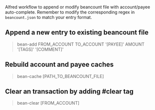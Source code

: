 Alfred workflow to append or modify beancount file with account/payee auto-complete. Remember to modify the corresponding regex in `beancount.json` to match your entry format.

## Append a new entry to existing beancount file

> bean-add FROM_ACCOUNT TO_ACCOUNT '[PAYEE]' AMOUNT '[TAGS]' '[COMMENT]'

## Rebuild account and payee caches

> bean-cache [PATH_TO_BEANCOUNT_FILE]

## Clear an transaction by adding #clear tag

> bean-clear [FROM_ACCOUNT]

